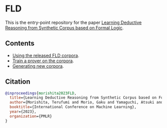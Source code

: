 # FLD
This is the entry-point repository for the paper [Learning Deductive Reasoning from Synthetic Corpus based on Formal Logic](#).

## Contents
* [Using the released FLD corpora](https://github.com/hitachi-nlp/FLD-corpus).
* [Train a prover on the corpora](https://github.com/hitachi-nlp/FLD-prover/).
* [Generating new corpora](https://github.com/hitachi-nlp/FLD-generator/).

## Citation
```bibtex
@inproceedings{morishita2023FLD,
  title={Learning Deductive Reasoning from Synthetic Corpus based on Formal Logic},
  author={Morishita, Terufumi and Morio, Gaku and Yamaguchi, Atsuki and Sogawa, Yasuhiro},
  booktitle={International Conference on Machine Learning},
  year={2023},
  organization={PMLR}
}
```
